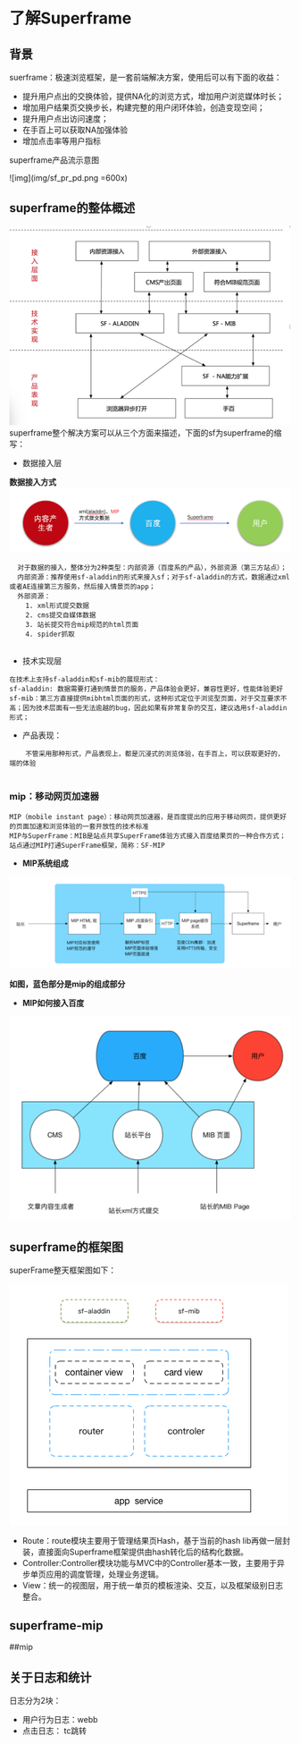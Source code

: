 # 了解Superframe


## 背景

suerframe：极速浏览框架，是一套前端解决方案，使用后可以有下面的收益：

* 提升用户点出的交换体验，提供NA化的浏览方式，增加用户浏览媒体时长；
* 增加用户结果页交换步长，构建完整的用户闭环体验，创造变现空间；
* 提升用户点出访问速度；
* 在手百上可以获取NA加强体验
* 增加点击率等用户指标

superframe产品流示意图

![img](img/sf_pr_pd.png =600x)

## superframe的整体概述

![img](img/sf-process.png)
superframe整个解决方案可以从三个方面来描述，下面的sf为superframe的缩写：

* 数据接入层

**数据接入方式**
![img](img/sf_data_in.png)
```
  对于数据的接入，整体分为2种类型：内部资源（百度系的产品），外部资源（第三方站点）；
  内部资源：推荐使用sf-aladdin的形式来接入sf；对于sf-aladdin的方式，数据通过xml或者AE连接第三方服务，然后接入情景页的app；
  外部资源：
  	1. xml形式提交数据
  	2. cms提交自媒体数据
  	3. 站长提交符合mip规范的html页面
  	4. spider抓取
  
```


* 技术实现层

```
在技术上支持sf-aladdin和sf-mib的展现形式：
sf-aladdin: 数据需要打通到情景页的服务，产品体验会更好，兼容性更好，性能体验更好
sf-mib：第三方直接提供mibhtml页面的形式，这种形式定位于浏览型页面，对于交互要求不高；因为技术层面有一些无法逾越的bug，因此如果有非常复杂的交互，建议选用sf-aladdin形式；
```
* 产品表现：

```
	不管采用那种形式，产品表现上，都是沉浸式的浏览体验，在手百上，可以获取更好的，端的体验
	
```
### mip：移动网页加速器

```
MIP（mobile instant page）：移动网页加速器，是百度提出的应用于移动网页，提供更好的页面加速和浏览体验的一套开放性的技术标准
MIP与SuperFrame：MIB是站点共享SuperFrame体验方式接入百度结果页的一种合作方式；站点通过MIP打通SuperFrame框架，简称：SF-MIP
```
* **MIP系统组成**


![img](img/mip_module.png)

**如图，蓝色部分是mip的组成部分**

* **MIP如何接入百度**

![img](img/mip_in_baidu.png)

## superframe的框架图
superFrame整天框架图如下：

![image](img/sf-frame.png)

* Route：route模块主要用于管理结果页Hash，基于当前的hash lib再做一层封装，直接面向Superframe框架提供由hash转化后的结构化数据。
* Controller:Controller模块功能与MVC中的Controller基本一致，主要用于异步单页应用的调度管理，处理业务逻辑。
* View：统一的视图层，用于统一单页的模板渲染、交互，以及框架级别日志整合。


## superframe-mip

##mip

## 关于日志和统计

日志分为2块：

* 用户行为日志：webb
* 点击日志： tc跳转
 
